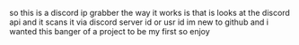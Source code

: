 so this is a discord ip grabber the way it works is that is looks at the discord api and it scans it via discord server id or usr id 
im new to github and i wanted this banger of a project to be my first so enjoy 
